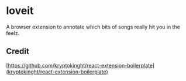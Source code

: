 # loveit
A browser extension to annotate which bits of songs really hit you in the feelz.


## Credit
[https://github.com/kryptokinght/react-extension-boilerplate](kryptokinght/react-extension-boilerplate)
